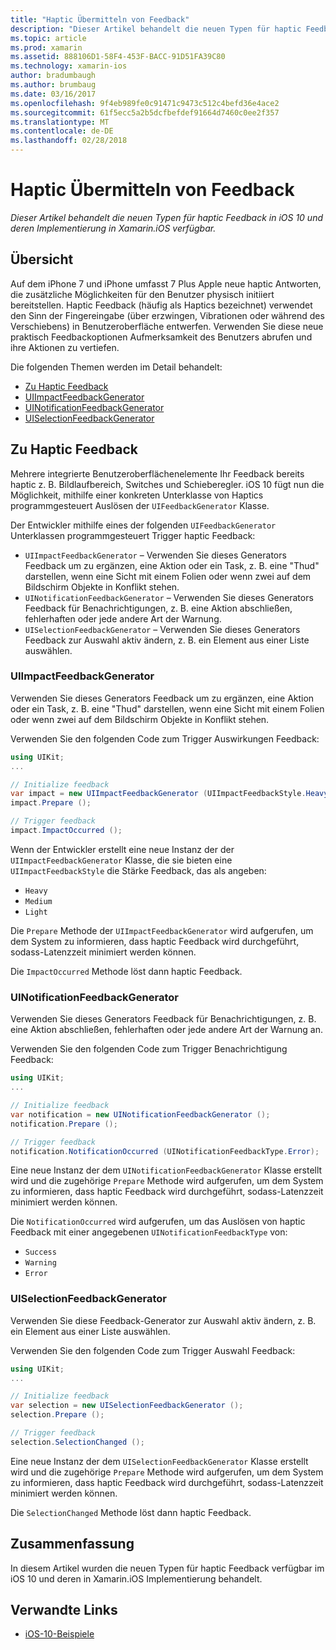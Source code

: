 ```yaml
---
title: "Haptic Übermitteln von Feedback"
description: "Dieser Artikel behandelt die neuen Typen für haptic Feedback in iOS 10 und deren Implementierung in Xamarin.iOS verfügbar."
ms.topic: article
ms.prod: xamarin
ms.assetid: 888106D1-58F4-453F-BACC-91D51FA39C80
ms.technology: xamarin-ios
author: bradumbaugh
ms.author: brumbaug
ms.date: 03/16/2017
ms.openlocfilehash: 9f4eb989fe0c91471c9473c512c4befd36e4ace2
ms.sourcegitcommit: 61f5ecc5a2b5dcfbefdef91664d7460c0ee2f357
ms.translationtype: MT
ms.contentlocale: de-DE
ms.lasthandoff: 02/28/2018
---
```

# <a name="providing-haptic-feedback"></a>Haptic Übermitteln von Feedback

_Dieser Artikel behandelt die neuen Typen für haptic Feedback in iOS 10 und deren Implementierung in Xamarin.iOS verfügbar._

<a name="Overview" />

## <a name="overview"></a>Übersicht

Auf dem iPhone 7 und iPhone umfasst 7 Plus Apple neue haptic Antworten, die zusätzliche Möglichkeiten für den Benutzer physisch initiiert bereitstellen. Haptic Feedback (häufig als Haptics bezeichnet) verwendet den Sinn der Fingereingabe (über erzwingen, Vibrationen oder während des Verschiebens) in Benutzeroberfläche entwerfen. Verwenden Sie diese neue praktisch Feedbackoptionen Aufmerksamkeit des Benutzers abrufen und ihre Aktionen zu vertiefen.

Die folgenden Themen werden im Detail behandelt:

- [Zu Haptic Feedback](#About-Haptic-Feedback)
- [UIImpactFeedbackGenerator](#UIImpactFeedbackGenerator)
- [UINotificationFeedbackGenerator](#UINotificationFeedbackGenerator)
- [UISelectionFeedbackGenerator](#UISelectionFeedbackGenerator)

<a name="About-Haptic-Feedback" />

## <a name="about-haptic-feedback"></a>Zu Haptic Feedback

Mehrere integrierte Benutzeroberflächenelemente Ihr Feedback bereits haptic z. B. Bildlaufbereich, Switches und Schieberegler. iOS 10 fügt nun die Möglichkeit, mithilfe einer konkreten Unterklasse von Haptics programmgesteuert Auslösen der `UIFeedbackGenerator` Klasse.

Der Entwickler mithilfe eines der folgenden `UIFeedbackGenerator` Unterklassen programmgesteuert Trigger haptic Feedback:

- `UIImpactFeedbackGenerator` – Verwenden Sie dieses Generators Feedback um zu ergänzen, eine Aktion oder ein Task, z. B. eine "Thud" darstellen, wenn eine Sicht mit einem Folien oder wenn zwei auf dem Bildschirm Objekte in Konflikt stehen.
- `UINotificationFeedbackGenerator` – Verwenden Sie dieses Generators Feedback für Benachrichtigungen, z. B. eine Aktion abschließen, fehlerhaften oder jede andere Art der Warnung.
- `UISelectionFeedbackGenerator` – Verwenden Sie dieses Generators Feedback zur Auswahl aktiv ändern, z. B. ein Element aus einer Liste auswählen.

<a name="UIImpactFeedbackGenerator" />

### <a name="uiimpactfeedbackgenerator"></a>UIImpactFeedbackGenerator

Verwenden Sie dieses Generators Feedback um zu ergänzen, eine Aktion oder ein Task, z. B. eine "Thud" darstellen, wenn eine Sicht mit einem Folien oder wenn zwei auf dem Bildschirm Objekte in Konflikt stehen.

Verwenden Sie den folgenden Code zum Trigger Auswirkungen Feedback:

```csharp
using UIKit;
...

// Initialize feedback
var impact = new UIImpactFeedbackGenerator (UIImpactFeedbackStyle.Heavy);
impact.Prepare ();

// Trigger feedback
impact.ImpactOccurred ();
```

Wenn der Entwickler erstellt eine neue Instanz der der `UIImpactFeedbackGenerator` Klasse, die sie bieten eine `UIImpactFeedbackStyle` die Stärke Feedback, das als angeben:

- `Heavy`
- `Medium`
- `Light`

Die `Prepare` Methode der `UIImpactFeedbackGenerator` wird aufgerufen, um dem System zu informieren, dass haptic Feedback wird durchgeführt, sodass-Latenzzeit minimiert werden können.

Die `ImpactOccurred` Methode löst dann haptic Feedback.

<a name="UINotificationFeedbackGenerator" />

### <a name="uinotificationfeedbackgenerator"></a>UINotificationFeedbackGenerator

Verwenden Sie dieses Generators Feedback für Benachrichtigungen, z. B. eine Aktion abschließen, fehlerhaften oder jede andere Art der Warnung an.

Verwenden Sie den folgenden Code zum Trigger Benachrichtigung Feedback:

```csharp
using UIKit;
...

// Initialize feedback
var notification = new UINotificationFeedbackGenerator ();
notification.Prepare ();

// Trigger feedback
notification.NotificationOccurred (UINotificationFeedbackType.Error);
```

Eine neue Instanz der dem `UINotificationFeedbackGenerator` Klasse erstellt wird und die zugehörige `Prepare` Methode wird aufgerufen, um dem System zu informieren, dass haptic Feedback wird durchgeführt, sodass-Latenzzeit minimiert werden können.

Die `NotificationOccurred` wird aufgerufen, um das Auslösen von haptic Feedback mit einer angegebenen `UINotificationFeedbackType` von:

- `Success`
- `Warning`
- `Error`

<a name="UISelectionFeedbackGenerator" />

### <a name="uiselectionfeedbackgenerator"></a>UISelectionFeedbackGenerator

Verwenden Sie diese Feedback-Generator zur Auswahl aktiv ändern, z. B. ein Element aus einer Liste auswählen.

Verwenden Sie den folgenden Code zum Trigger Auswahl Feedback:

```csharp
using UIKit;
...

// Initialize feedback
var selection = new UISelectionFeedbackGenerator ();
selection.Prepare ();

// Trigger feedback
selection.SelectionChanged ();
```

Eine neue Instanz der dem `UISelectionFeedbackGenerator` Klasse erstellt wird und die zugehörige `Prepare` Methode wird aufgerufen, um dem System zu informieren, dass haptic Feedback wird durchgeführt, sodass-Latenzzeit minimiert werden können.

Die `SelectionChanged` Methode löst dann haptic Feedback.

## <a name="summary"></a>Zusammenfassung

In diesem Artikel wurden die neuen Typen für haptic Feedback verfügbar im iOS 10 und deren in Xamarin.iOS Implementierung behandelt.

## <a name="related-links"></a>Verwandte Links

- [iOS-10-Beispiele](https://developer.xamarin.com/samples/ios/iOS10/)
